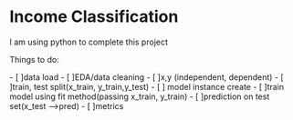 <h1>Income Classification </h1>
<p>I am using python to complete this project </p>
<p>Things to do:</p>
- [ ]data load
- [ ]EDA/data cleaning
- [ ]x,y (independent, dependent)
- [ ]train, test split(x_train, y_train,y_test)
- [ ] model instance create
- [ ]train model using fit method(passing x_train, y_train)
- [ ]prediction on test set(x_test -->pred)
- [ ]metrics

